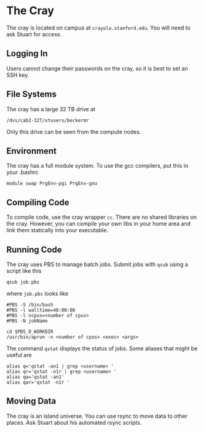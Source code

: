 The Cray
========
The cray is located on campus at `crayola.stanford.edu`. You will
need to ask Stuart for access.

Logging In
----------
Users cannot change their passwords on the cray,
so it is best to set an SSH key.

File Systems
------------
The cray has a large 32 TB drive at
```
/dvs/cab2-32T/xtusers/beckermr
```
Only this drive can be seen from the compute nodes.

Environment
-----------
The cray has a full module system. To use the gcc compilers,
put this in your .bashrc
```
module swap PrgEnv-pgi PrgEnv-gnu
```

Compiling Code
--------------
To compile code, use the cray wrapper `cc`.
There are no shared libraries on the cray. However,
you can compile your own libs in your home area and
link them statically into your executable.

Running Code
------------
The cray uses PBS to manage batch jobs. Submit jobs with `qsub`
using a script like this
```
qsub job.pbs
```
where `job.pbs` looks like
```
#PBS -S /bin/bash
#PBS -l walltime=48:00:00
#PBS -l ncpus=<number of cpus>
#PBS -N jobName

cd $PBS_O_WORKDIR
/usr/bin/aprun -n <number of cpus> <exec> <args>
```

The command `qstat` displays the status of jobs. Some aliases
that might be useful are
```
alias q='qstat -an1 | grep <username> '
alias qr='qstat -n1r | grep <username> '
alias qa='qstat -an1'
alias qar='qstat -n1r '
```

Moving Data
-----------
The cray is an island universe. You can use rsync to
move data to other places. Ask Stuart about his automated
rsync scripts.
